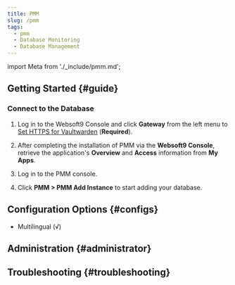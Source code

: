 ```yaml
---
title: PMM
slug: /pmm
tags:
  - pmm
  - Database Monitoring
  - Database Management
---
```


import Meta from './\_include/pmm.md';

<Meta name="meta" />

## Getting Started {#guide}

### Connect to the Database

1. Log in to the Websoft9 Console and click **Gateway** from the left menu to [Set HTTPS for Vaultwarden](./domain-https#console) (**Required**).

2. After completing the installation of PMM via the **Websoft9 Console**, retrieve the application's **Overview** and **Access** information from **My Apps**.

3. Log in to the PMM console.

4. Click **PMM > PMM Add Instance** to start adding your database.

## Configuration Options {#configs}

- Multilingual (√)

## Administration {#administrator}

## Troubleshooting {#troubleshooting}
